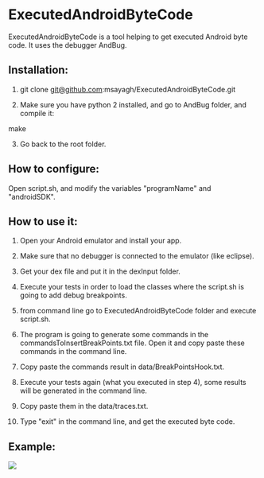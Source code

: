 # ExecutedAndroidByteCode

ExecutedAndroidByteCode is a tool helping to get executed Android byte code. It uses the debugger AndBug. 

## Installation:

1. git clone git@github.com:msayagh/ExecutedAndroidByteCode.git

2. Make sure you have python 2 installed, and go to AndBug folder, and compile it:

make

3. Go back to the root folder.

## How to configure:

Open script.sh, and modify the variables "programName" and "androidSDK".

## How to use it:

1. Open your Android emulator and install your app.

2. Make sure that no debugger is connected to the emulator (like eclipse).

3. Get your dex file and put it in the dexInput folder.

4. Execute your tests in order to load the classes where the script.sh is going to add debug breakpoints.

5. from command line go to ExecutedAndroidByteCode folder and execute script.sh.

6. The program is going to generate some commands in the commandsToInsertBreakPoints.txt file. Open it and copy paste these commands in the command line. 

7. Copy paste the commands result in data/BreakPointsHook.txt.

8. Execute your tests again (what you executed in step 4), some results will be generated in the command line.

9. Copy paste them in the data/traces.txt.

10. Type "exit" in the command line, and get the executed byte code.

## Example:

<img src="openEmulator.png" />